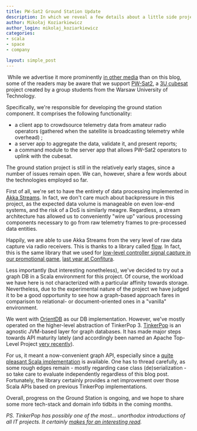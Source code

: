 ```yaml
---
title: PW-Sat2 Ground Station Update
description: In which we reveal a few details about a little side project
author: Mikołaj Koziarkiewicz
author_login: mikolaj_koziarkiewicz
categories:
- scala
- space
- company

layout: simple_post
---
```

​
While we advertise it more prominently [in other media](https://www.facebook.com/SoftwareMill/photos/a.687334144705834.1073741839.286344158138170/687335164705732/?type=3&theater) 
than on this blog, some of the readers may be aware that we support [PW-Sat2](http://pw-sat.pl/en/),
a [3U cubesat](https://en.wikipedia.org/wiki/CubeSat) project created by a group students from the Warsaw University of Technology.

Specifically, we're responsible for developing the ground station component. It comprises the following functionality:

 - a client app to crowdsource telemetry data from amateur radio operators 
 (gathered when the satellite is broadcasting telemetry while overhead) ;
 - a server app to aggregate the data, validate it, and present reports;
 - a command module to the server app that allows PW-Sat2 operators to uplink with the cubesat.
 
The ground station project is still in the relatively early stages, since a number of issues remain open. We can, however, share a few words about
the technologies employed so far.

First of all, we're set to have the entirety of data processing implemented in [Akka Streams](http://akka.io/). In fact, we don't care much about
backpressure in this project, as the expected data volume is manageable on even low-end systems, and the risk of a DoS is similarly meagre. Regardless,
a stream architecture has allowed us to conveniently "wire up" various processing components necessary to go from raw telemetry frames 
to pre-processed data entities.

Happily, we are able to use Akka Streams from the very level of raw data capture via radio receivers. This is thanks to a library called 
[flow](https://github.com/jodersky/flow). In fact, this is the same library that we used for 
[low-level controller signal capture in our promotional game](https://www.facebook.com/SoftwareMill/photos/a.687334144705834.1073741839.286344158138170/687334624705786/?type=3&theater), 
[last year at Confitura](https://www.facebook.com/SoftwareMill/photos/?tab=album&album_id=687334144705834).

Less importantly (but interesting nonetheless), we've decided to try out a graph DB in a Scala environment for this project. Of course, the workload we have here 
is not characterized with a particular affinity towards storage. Nevertheless, due to the experimental nature of the project we have judged it to be a good opportunity to see
how a graph-based approach fares in comparison to relational- or document-oriented ones in a "vanilla" environment.
 
We went with [OrientDB](http://orientdb.com/) as our DB implementation. However, we've mostly operated on the higher-level abstraction of TinkerPop 3. 
[TinkerPop](http://tinkerpop.incubator.apache.org/) is an agnostic JVM-based layer for graph databases. It has made major steps towards API maturity lately 
(and accordingly been named an Apache Top-Level Project [very recently](https://blogs.apache.org/foundation/entry/the_apache_software_foundation_announces91)).

For us, it meant a now-convenient graph API, especially since a [quite pleasant Scala implementation](https://github.com/mpollmeier/gremlin-scala) is available. One has to 
thread carefully, as some rough edges remain - mostly regarding case class (de)serialization - so take care to evaluate independently regardless of this blog post. Fortunately, the library 
certainly provides a net improvement over those Scala APIs based on previous TinkerPop implementations.

Overall, progress on the Ground Station is ongoing, and we hope to share some more tech-stack and domain info tidbits in the coming months.

_PS. TinkerPop has possibly one of the most... unorthodox introductions of all IT projects. It certainly [makes for an interesting read](http://tinkerpop.apache.org/docs/current/reference/#preface)._